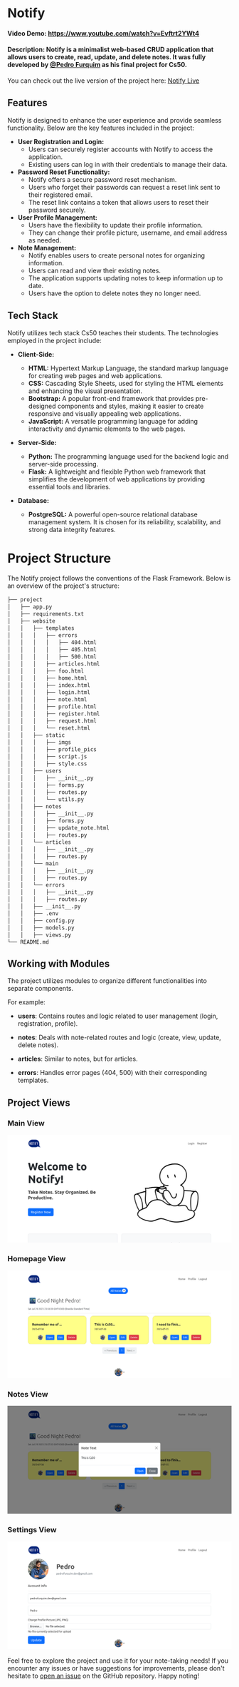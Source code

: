 # Notify
#### Video Demo:  <https://www.youtube.com/watch?v=Evftrt2YWt4>
#### Description: Notify is a minimalist web-based CRUD application that allows users to create, read, update, and delete notes. It was fully developed by [@Pedro Furquim](https://github.com/devpedrofurquim) as his final project for Cs50.

You can check out the live version of the project here: [Notify Live](https://notify-mg43.onrender.com/)

## Features

Notify is designed to enhance the user experience and provide seamless functionality. Below are the key features included in the project:

* **User Registration and Login:**
    * Users can securely register accounts with Notify to access the application.
    * Existing users can log in with their credentials to manage their data.
* **Password Reset Functionality:**
    * Notify offers a secure password reset mechanism.
    * Users who forget their passwords can request a reset link sent to their registered email.
    * The reset link contains a token that allows users to reset their password securely.
* **User Profile Management:**
    * Users have the flexibility to update their profile information.
    * They can change their profile picture, username, and email address as needed.
* **Note Management:**
    * Notify enables users to create personal notes for organizing information.
    * Users can read and view their existing notes.
    * The application supports updating notes to keep information up to date.
    * Users have the option to delete notes they no longer need.

## Tech Stack

Notify utilizes tech stack Cs50 teaches their students. The technologies employed in the project include:

* **Client-Side:**
    * **HTML:** Hypertext Markup Language, the standard markup language for creating web pages and web applications.
    * **CSS:** Cascading Style Sheets, used for styling the HTML elements and enhancing the visual presentation.
    * **Bootstrap:** A popular front-end framework that provides pre-designed components and styles, making it easier to create responsive and visually appealing web applications.
    * **JavaScript:** A versatile programming language for adding interactivity and dynamic elements to the web pages.

* **Server-Side:**
    * **Python:** The programming language used for the backend logic and server-side processing.
    * **Flask:** A lightweight and flexible Python web framework that simplifies the development of web applications by providing essential tools and libraries.

* **Database:**
    * **PostgreSQL:** A powerful open-source relational database management system. It is chosen for its reliability, scalability, and strong data integrity features.

# Project Structure

The Notify project follows the conventions of the Flask Framework. Below is an overview of the project's structure:
```
├── project
│   ├── app.py
│   ├── requirements.txt
│   ├── website
│   │   ├── templates
│   │   │   ├── errors
│   │   │   │   ├── 404.html
│   │   │   │   ├── 405.html
│   │   │   │   ├── 500.html
│   │   │   ├── articles.html
│   │   │   ├── foo.html
│   │   │   ├── home.html
│   │   │   ├── index.html
│   │   │   ├── login.html
│   │   │   ├── note.html
│   │   │   ├── profile.html
│   │   │   ├── register.html
│   │   │   ├── request.html
│   │   │   └── reset.html
│   │   ├── static
│   │   │   ├── imgs
│   │   │   ├── profile_pics
│   │   │   ├── script.js
│   │   │   ├── style.css
│   │   ├── users
│   │   │   ├── __init__.py
│   │   │   ├── forms.py
│   │   │   ├── routes.py
│   │   │   └── utils.py
│   │   ├── notes
│   │   │   ├── __init__.py
│   │   │   ├── forms.py
│   │   │   ├── update_note.html
│   │   │   ├── routes.py
│   │   └── articles
│   │   │   ├── __init__.py
│   │   │   ├── routes.py
│   │   └── main
│   │   │   ├── __init__.py
│   │   │   ├── routes.py
│   │   └── errors
│   │   │   ├── __init__.py
│   │   │   ├── routes.py
│   │   ├── __init__.py
│   │   ├── .env
│   │   ├── config.py
│   │   ├── models.py
│   │   ├── views.py
└── README.md
```
## Working with Modules

The project utilizes modules to organize different functionalities into separate components.

For example:

* **users**: Contains routes and logic related to user management (login, registration, profile).

* **notes**: Deals with note-related routes and logic (create, view, update, delete notes).

* **articles**: Similar to notes, but for articles.

* **errors**: Handles error pages (404, 500) with their corresponding templates.

## Project Views

### Main View
![Main View](website/static/imgs/main_page.png)

### Homepage View
![Homepage View](website/static/imgs/homepage.png)

### Notes View
![Notes View](website/static/imgs/notes_page.png)

### Settings View
![Settings View](website/static/imgs/settings.png)

Feel free to explore the project and use it for your note-taking needs! If you encounter any issues or have suggestions for improvements, please don't hesitate to [open an issue](https://github.com/devpedrofurquim/notify/issues) on the GitHub repository. Happy noting!
